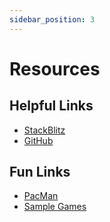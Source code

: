 ```yaml
---
sidebar_position: 3
---
```


# Resources

## Helpful Links

- [StackBlitz](https://stackblitz.com)
- [GitHub](https://github.com)

## Fun Links

- [PacMan](https://freepacman.org)
- [Sample Games](https://neoalchemy.github.io/linktree/)


